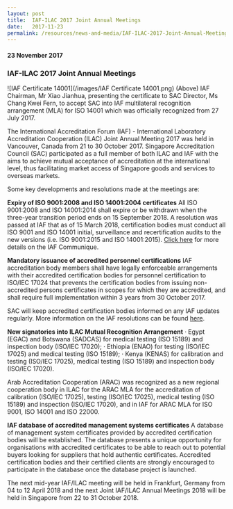 ```yaml
---
layout: post
title:  IAF-ILAC 2017 Joint Annual Meetings
date:   2017-11-23
permalink: /resources/news-and-media/IAF-ILAC-2017-Joint-Annual-Meetings
---
```

#### 23 November 2017
### **IAF-ILAC 2017 Joint Annual Meetings**

![IAF Certificate 14001](/images/IAF Certificate 14001.png)
(Above) IAF Chairman, Mr Xiao Jianhua, presenting the certificate to SAC Director, Ms Chang Kwei Fern, 
to accept SAC into IAF multilateral recognition arrangement (MLA) for ISO 14001 
which was officially recognized from 27 July 2017.

The International Accreditation Forum (IAF) - International Laboratory Accreditation Cooperation (ILAC) Joint Annual Meeting 2017 was held in Vancouver, Canada from 21 to 30 October 2017. Singapore Accreditation Council (SAC) participated as a full member of both ILAC and IAF with the aims to achieve mutual acceptance of accreditation at the international level, thus facilitating market access of Singapore goods and services to overseas markets.

Some key developments and resolutions made at the meetings are:

**Expiry of ISO 9001:2008 and ISO 14001:2004 certificates**
All ISO 9001:2008 and ISO 14001:2014 shall expire or be withdrawn when the three-year transition period ends on 15 September 2018. A resolution was passed at IAF that as of 15 March 2018, certification bodies must conduct all ISO 9001 and ISO 14001 initial, surveillance and recertification audits to the new versions (i.e. ISO 9001:2015 and ISO 14001:2015). [Click here](https://www.sac-accreditation.gov.sg/news/pressrelease/Documents/IAF_communique__Important_information_for_Certification_Bodies.pdf) for more details on the IAF Communique.
 
**Mandatory issuance of accredited personnel certifications**
IAF accreditation body members shall have legally enforceable arrangements with their accredited certification bodies for personnel certification to ISO/IEC 17024 that prevents the certification bodies from issuing non-accredited persons certificates in scopes for which they are accredited, and shall require full implementation within 3 years from 30 October 2017.
 
SAC will keep accredited certification bodies informed on any IAF updates regularly. More information on the IAF resolutions can be found [here](http://www.iaf.nu/upFiles/VancouverGAResolutions_Final.pdf).

**New signatories into ILAC Mutual Recognition Arrangement**
· Egypt (EGAC) and Botswana (SADCAS) for medical testing (ISO 15189) and inspection body (ISO/IEC 17020);
· Ethiopia (ENAO) for testing (ISO/IEC 17025) and medical testing (ISO 15189);
· Kenya (KENAS) for calibration and testing (ISO/IEC 17025), medical testing (ISO 15189) and inspection body (ISO/IEC 17020).
 
Arab Accreditation Cooperation (ARAC) was recognized as a new regional cooperation body in ILAC for the ARAC MLA for the accreditation of calibration (ISO/IEC 17025), testing (ISO/IEC 17025), medical testing (ISO 15189) and inspection (ISO/IEC 17020), and in IAF for ARAC MLA for ISO 9001, ISO 14001 and ISO 22000.
 
**IAF database of accredited management systems certificates**
A database of management system certificates provided by accredited certification bodies will be established.  The database presents a unique opportunity for organisations with accredited certificates to be able to reach out to potential buyers looking for suppliers that hold authentic certificates. Accredited certification bodies and their certified clients are strongly encouraged to participate in the database once the database project is launched.
 
The next mid-year IAF/ILAC meeting will be held in Frankfurt, Germany from 04 to 12 April 2018 and the next Joint IAF/ILAC Annual Meetings 2018 will be held in Singapore from 22 to 31 October 2018.
